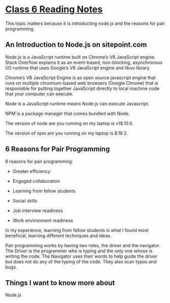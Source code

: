# [Class 6 Reading Notes](https://github.com/snur206/reading-notes/blob/main/301/class6notes.md)

This topic matters because it is introducting node.js and the reasons for pair programming.

## An Introduction to Node.js on sitepoint.com

Node.js is a JavaScript runtime built on Chrome’s V8 JavaScript engine. Stack Overflow explains it as an event-based, non-blocking, asynchronous I/O runtime that uses Google’s V8 JavaScript engine and libuv library.

Chrome’s V8 JavaScript Engine is as open source javascript engine that runs on multiple chromium-based web browsers (Google Chrome) that is responisble for putting together  JavaScript directly to local machine code that your computer can execute.

Node is a JavaScript runtime means Node.js can execute Javascript.

NPM is a package manager that comes bundled with Node.

The version of node are you running on my laptop is v18.10.0. 

The version of npm are you running on my laptop is 8.19.2.




## 6 Reasons for Pair Programming

6 reasons for pair programming:

- Greater efficiency

- Engaged collaboration

- Learning from fellow students

- Social skills

- Job interview readiness

- Work environment readiness

In my experience, learning from fellow students is what I found most beneficial, learning different techniques and ideas.

Pair programming works by having two roles, the driver and the navigator. The Driver is the programmer who is typing and the only one whose is writing the code. The Navigator uses their words to help guide the driver but does not do any of the typing of the code. They also scan typos and bugs.

## Things I want to know more about

Node.js
